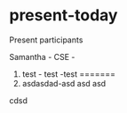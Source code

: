 # present-today

Present participants

Samantha - CSE -


1. test - test -test
=======
1. asdasdad-asd asd asd

 
cdsd